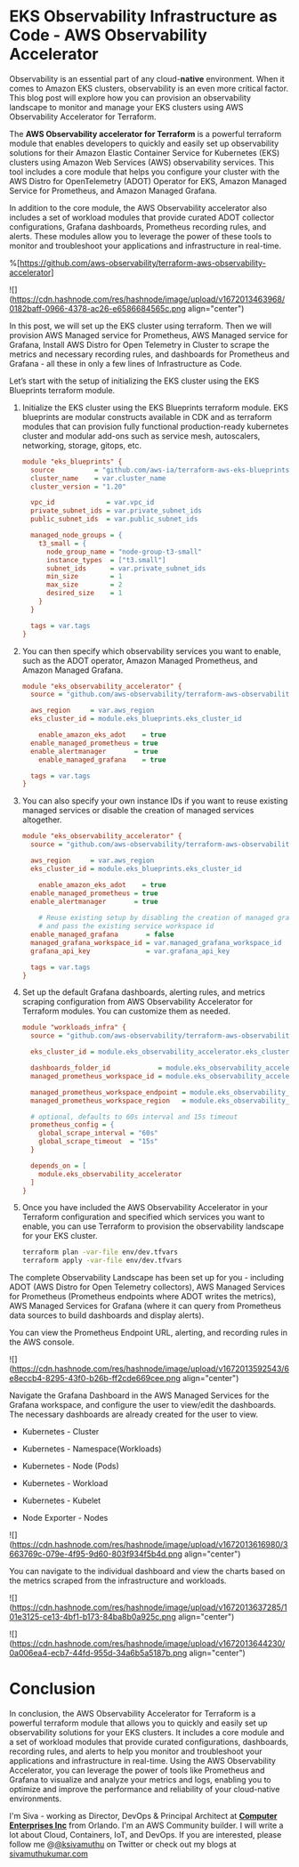 # EKS Observability Infrastructure as Code - AWS Observability Accelerator

Observability is an essential part of any cloud-**native** environment. When it comes to Amazon EKS clusters, observability is an even more critical factor. This blog post will explore how you can provision an observability landscape to monitor and manage your EKS clusters using AWS Observability Accelerator for Terraform.

The **AWS Observability accelerator for Terraform** is a powerful terraform module that enables developers to quickly and easily set up observability solutions for their Amazon Elastic Container Service for Kubernetes (EKS) clusters using Amazon Web Services (AWS) observability services. This tool includes a core module that helps you configure your cluster with the AWS Distro for OpenTelemetry (ADOT) Operator for EKS, Amazon Managed Service for Prometheus, and Amazon Managed Grafana.

In addition to the core module, the AWS Observability accelerator also includes a set of workload modules that provide curated ADOT collector configurations, Grafana dashboards, Prometheus recording rules, and alerts. These modules allow you to leverage the power of these tools to monitor and troubleshoot your applications and infrastructure in real-time.

%[https://github.com/aws-observability/terraform-aws-observability-accelerator] 

![](https://cdn.hashnode.com/res/hashnode/image/upload/v1672013463968/0182baff-0966-4378-ac26-e6586684565c.png align="center")

In this post, we will set up the EKS cluster using terraform. Then we will provision AWS Managed service for Prometheus, AWS Managed service for Grafana, Install AWS Distro for Open Telemetry in Cluster to scrape the metrics and necessary recording rules, and dashboards for Prometheus and Grafana - all these in only a few lines of Infrastructure as Code.

Let’s start with the setup of initializing the EKS cluster using the EKS Blueprints terraform module.

1. Initialize the EKS cluster using the EKS Blueprints terraform module. EKS blueprints are modular constructs available in CDK and as terraform modules that can provision fully functional production-ready kubernetes cluster and modular add-ons such as service mesh, autoscalers, networking, storage, gitops, etc.
    
    ```ini
    module "eks_blueprints" {
      source          = "github.com/aws-ia/terraform-aws-eks-blueprints?ref=v4.19.0"
      cluster_name    = var.cluster_name
      cluster_version = "1.20"
    
      vpc_id             = var.vpc_id
      private_subnet_ids = var.private_subnet_ids
      public_subnet_ids  = var.public_subnet_ids
    
      managed_node_groups = {
        t3_small = {
          node_group_name = "node-group-t3-small"
          instance_types  = ["t3.small"]
          subnet_ids      = var.private_subnet_ids
          min_size        = 1
          max_size        = 2
          desired_size    = 1
        }
      }
    
      tags = var.tags
    }
    ```
    
2. You can then specify which observability services you want to enable, such as the ADOT operator, Amazon Managed Prometheus, and Amazon Managed Grafana.
    
    ```ini
    module "eks_observability_accelerator" {
      source = "github.com/aws-observability/terraform-aws-observability-accelerator?ref=v1.5.0"
    
      aws_region     = var.aws_region
      eks_cluster_id = module.eks_blueprints.eks_cluster_id
    
    	enable_amazon_eks_adot    = true
      enable_managed_prometheus = true
      enable_alertmanager       = true
    	enable_managed_grafana    = true
    
      tags = var.tags
    }
    ```
    
3. You can also specify your own instance IDs if you want to reuse existing managed services or disable the creation of managed services altogether.
    
    ```ini
    module "eks_observability_accelerator" {
      source = "github.com/aws-observability/terraform-aws-observability-accelerator?ref=v1.5.0"
    
      aws_region     = var.aws_region
      eks_cluster_id = module.eks_blueprints.eks_cluster_id
    
    	enable_amazon_eks_adot    = true
      enable_managed_prometheus = true
      enable_alertmanager       = true
      
    	# Reuse existing setup by disabling the creation of managed grafana service
    	# and pass the existing service workspace id
      enable_managed_grafana       = false
      managed_grafana_workspace_id = var.managed_grafana_workspace_id
      grafana_api_key              = var.grafana_api_key
    
      tags = var.tags
    }
    ```
    
4. Set up the default Grafana dashboards, alerting rules, and metrics scraping configuration from AWS Observability Accelerator for Terraform modules. You can customize them as needed.
    
    ```ini
    module "workloads_infra" {
      source = "github.com/aws-observability/terraform-aws-observability-accelerator/modules/workloads/infra"
    
      eks_cluster_id = module.eks_observability_accelerator.eks_cluster_id
    
      dashboards_folder_id            = module.eks_observability_accelerator.grafana_dashboards_folder_id
      managed_prometheus_workspace_id = module.eks_observability_accelerator.managed_prometheus_workspace_id
    
      managed_prometheus_workspace_endpoint = module.eks_observability_accelerator.managed_prometheus_workspace_endpoint
      managed_prometheus_workspace_region   = module.eks_observability_accelerator.managed_prometheus_workspace_region
    
      # optional, defaults to 60s interval and 15s timeout
      prometheus_config = {
        global_scrape_interval = "60s"
        global_scrape_timeout  = "15s"
      }
    
      depends_on = [
        module.eks_observability_accelerator
      ]
    }
    ```
    
5. Once you have included the AWS Observability Accelerator in your Terraform configuration and specified which services you want to enable, you can use Terraform to provision the observability landscape for your EKS cluster.
    
    ```bash
    terraform plan -var-file env/dev.tfvars
    terraform apply -var-file env/dev.tfvars
    ```
    

The complete Observability Landscape has been set up for you - including ADOT (AWS Distro for Open Telemetry collectors), AWS Managed Services for Prometheus (Prometheus endpoints where ADOT writes the metrics), AWS Managed Services for Grafana (where it can query from Prometheus data sources to build dashboards and display alerts).

You can view the Prometheus Endpoint URL, alerting, and recording rules in the AWS console.

![](https://cdn.hashnode.com/res/hashnode/image/upload/v1672013592543/6e8eccb4-8295-43f0-b26b-ff2cde669cee.png align="center")

Navigate the Grafana Dashboard in the AWS Managed Services for the Grafana workspace, and configure the user to view/edit the dashboards. The necessary dashboards are already created for the user to view.

* Kubernetes - Cluster
    
* Kubernetes - Namespace(Workloads)
    
* Kubernetes - Node (Pods)
    
* Kubernetes - Workload
    
* Kubernetes - Kubelet
    
* Node Exporter - Nodes
    

![](https://cdn.hashnode.com/res/hashnode/image/upload/v1672013616980/3663769c-079e-4f95-9d60-803f934f5b4d.png align="center")

You can navigate to the individual dashboard and view the charts based on the metrics scraped from the infrastructure and workloads.

![](https://cdn.hashnode.com/res/hashnode/image/upload/v1672013637285/101e3125-ce13-4bf1-b173-84ba8b0a925c.png align="center")

![](https://cdn.hashnode.com/res/hashnode/image/upload/v1672013644230/0a006ea4-ecb7-44fd-955d-34a6b5a5187b.png align="center")

# Conclusion

In conclusion, the AWS Observability Accelerator for Terraform is a powerful terraform module that allows you to quickly and easily set up observability solutions for your EKS clusters. It includes a core module and a set of workload modules that provide curated configurations, dashboards, recording rules, and alerts to help you monitor and troubleshoot your applications and infrastructure in real-time. Using the AWS Observability Accelerator, you can leverage the power of tools like Prometheus and Grafana to visualize and analyze your metrics and logs, enabling you to optimize and improve the performance and reliability of your cloud-native environments.

I'm Siva - working as Director, DevOps & Principal Architect at [**Computer Enterprises Inc**](https://www.ceiamerica.com/) from Orlando. I'm an AWS Community builder. I will write a lot about Cloud, Containers, IoT, and DevOps. If you are interested, please follow me @[@ksivamuthu](@ksivamuthu) on Twitter or check out my blogs at [sivamuthukumar.com](https://sivamuthukumar.com)